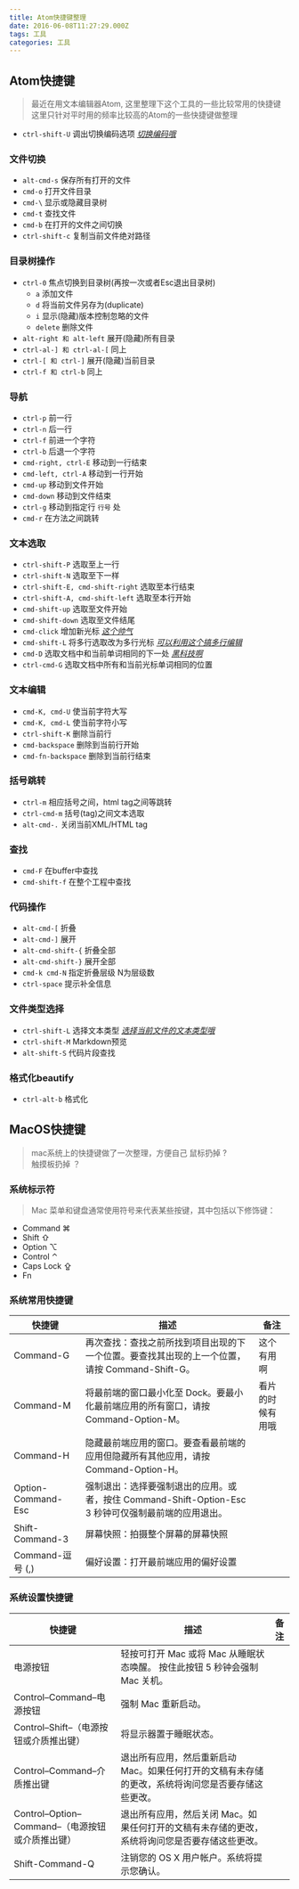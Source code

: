 ```yaml
---
title: Atom快捷键整理
date: 2016-06-08T11:27:29.000Z
tags: 工具
categories: 工具
---
```


## Atom快捷键

> 最近在用文本编辑器Atom, 这里整理下这个工具的一些比较常用的快捷键
> 这里只针对平时用的频率比较高的Atom的一些快捷键做整理

- `ctrl-shift-U` 调出切换编码选项 *<u>切换编码哦</u>*

### 文件切换

- `alt-cmd-s` 保存所有打开的文件
- `cmd-o` 打开文件目录
- `cmd-\` 显示或隐藏目录树
- `cmd-t` 查找文件
- `cmd-b` 在打开的文件之间切换
- `ctrl-shift-c` 复制当前文件绝对路径

### 目录树操作
- `ctrl-0` 焦点切换到目录树(再按一次或者Esc退出目录树)
  - `a` 添加文件
  - `d` 将当前文件另存为(duplicate)
  - `i` 显示(隐藏)版本控制忽略的文件
  - `delete` 删除文件
- `alt-right 和 alt-left` 展开(隐藏)所有目录
- `ctrl-al-] 和 ctrl-al-[` 同上
- `ctrl-[ 和 ctrl-]` 展开(隐藏)当前目录
- `ctrl-f 和 ctrl-b` 同上

### 导航

- `ctrl-p` 前一行
- `ctrl-n` 后一行
- `ctrl-f` 前进一个字符
- `ctrl-b` 后退一个字符
- `cmd-right, ctrl-E` 移动到一行结束
- `cmd-left, ctrl-A` 移动到一行开始
- `cmd-up` 移动到文件开始
- `cmd-down` 移动到文件结束
- `ctrl-g` 移动到指定行 `行号` 处
- `cmd-r` 在方法之间跳转

### 文本选取

- `ctrl-shift-P` 选取至上一行
- `ctrl-shift-N` 选取至下一样
- `ctrl-shift-E, cmd-shift-right` 选取至本行结束
- `ctrl-shift-A, cmd-shift-left` 选取至本行开始
- `cmd-shift-up` 选取至文件开始
- `cmd-shift-down` 选取至文件结尾
- `cmd-click` 增加新光标 *<u>这个帅气</u>*
- `cmd-shift-L` 将多行选取改为多行光标 *<u>可以利用这个搞多行编辑</u>*
- `cmd-D` 选取文档中和当前单词相同的下一处 *<u>黑科技啊</u>*
- `ctrl-cmd-G` 选取文档中所有和当前光标单词相同的位置

### 文本编辑

- `cmd-K, cmd-U` 使当前字符大写
- `cmd-K, cmd-L` 使当前字符小写
- `ctrl-shift-K` 删除当前行
- `cmd-backspace` 删除到当前行开始
- `cmd-fn-backspace` 删除到当前行结束

### 括号跳转

- `ctrl-m` 相应括号之间，html tag之间等跳转
- `ctrl-cmd-m` 括号(tag)之间文本选取
- `alt-cmd-.` 关闭当前XML/HTML tag

### 查找

- `cmd-F` 在buffer中查找
- `cmd-shift-f` 在整个工程中查找

### 代码操作

- `alt-cmd-[` 折叠
- `alt-cmd-]` 展开
- `alt-cmd-shift-{` 折叠全部
- `alt-cmd-shift-}` 展开全部
- `cmd-k cmd-N` 指定折叠层级 N为层级数
- `ctrl-space` 提示补全信息

### 文件类型选择

- `ctrl-shift-L` 选择文本类型  *<u>选择当前文件的文本类型哦</u>*
- `ctrl-shift-M` Markdown预览
- `alt-shift-S` 代码片段查找

### 格式化beautify
- `ctrl-alt-b` 格式化


## MacOS快捷键

> mac系统上的快捷键做了一次整理，方便自己
> 鼠标扔掉 ?  
> 触摸板扔掉 ？


### 系统标示符
> Mac 菜单和键盘通常使用符号来代表某些按键，其中包括以下修饰键：

- Command ⌘
- Shift ⇧
- Option ⌥
- Control ⌃
- Caps Lock ⇪
- Fn

### 系统常用快捷键
快捷键  | 描述  |  备注
--|---|--
Command-G  | 再次查找：查找之前所找到项目出现的下一个位置。要查找其出现的上一个位置，请按 Command-Shift-G。  |   这个有用啊
Command-M  | 将最前端的窗口最小化至 Dock。要最小化最前端应用的所有窗口，请按 Command-Option-M。 |  看片的时候有用哦
Command-H  | 隐藏最前端应用的窗口。要查看最前端的应用但隐藏所有其他应用，请按 Command-Option-H。  |  
Option-Command-Esc  | 强制退出：选择要强制退出的应用。或者，按住 Command-Shift-Option-Esc 3 秒钟可仅强制最前端的应用退出。  |  
Shift-Command-3  | 屏幕快照：拍摄整个屏幕的屏幕快照  |  
Command-逗号 (,)  | 偏好设置：打开最前端应用的偏好设置  |  

### 系统设置快捷键
快捷键  | 描述  |  备注
--|---|--
电源按钮  |  轻按可打开 Mac 或将 Mac 从睡眠状态唤醒。 按住此按钮 5 秒钟会强制 Mac 关机。 |  
Control–Command–电源按钮  | 强制 Mac 重新启动。  |  
Control–Shift–（电源按钮或介质推出键）  |  将显示器置于睡眠状态。 |
Control–Command–介质推出键	  |  退出所有应用，然后重新启动 Mac。如果任何打开的文稿有未存储的更改，系统将询问您是否要存储这些更改。 |  
Control–Option–Command–（电源按钮或介质推出键）	  | 退出所有应用，然后关闭 Mac。如果任何打开的文稿有未存储的更改，系统将询问您是否要存储这些更改。  |  
Shift-Command-Q	  |  注销您的 OS X 用户帐户。系统将提示您确认。 |  
